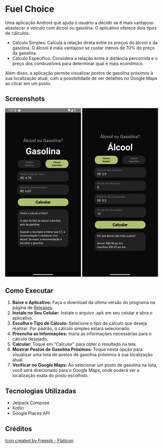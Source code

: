 # Fuel Choice

Uma aplicação Android que ajuda o usuário a decidir se é mais vantajoso abastecer o veículo com álcool ou gasolina. O aplicativo oferece dois tipos de cálculos:
- Cálculo Simples: Calcula a relação direta entre os preços do álcool e da gasolina. O álcool é mais vantajoso se custar menos de 70% do preço da gasolina.
- Cálculo Específico: Considera a relação entre a distância percorrida e o preço dos combustíveis para determinar qual é mais econômico.

Além disso, a aplicação permite visualizar postos de gasolina próximos à sua localização atual, com a possibilidade de ver detalhes no Google Maps ao clicar em um posto.

## Screenshots
<p>
<img src=https://github.com/arthur-cristo-silva/FuelChoice/blob/main/app/src/main/res/screenshot.png width=49% alt="Cálculo Simples">
<img src=https://github.com/arthur-cristo-silva/FuelChoice/blob/main/app/src/main/res/screenshot2.png width=49% alt="Cálculo Espécifico">
</p>

## Como Executar
1. **Baixe o Aplicativo:** Faça o download da última versão do programa na página de [Releases](https://github.com/arthur-cristo-silva/FuelChoice/releases/latest).
2. **Instale no Seu Celular:** Instale o arquivo .apk em seu celular e abra o aplicativo.
3. **Escolha o Tipo de Cálculo:** Selecione o tipo de cálculo que deseja realizar. Por padrão, o cálculo simples estará selecionado.
4. **Preencha as Informações:** Insira as informações necessárias para o cálculo desejado.
5. **Calcular:** Toque em "Calcular" para obter o resultado na tela.
6. **Mostrar Postos de Gasolina Próximos:** Toque nesta opção para visualizar uma lista de postos de gasolina próximos à sua localização atual.
7. **Verificar no Google Maps:** Ao selecionar um posto de gasolina na lista, você será direcionado para o Google Maps, onde poderá ver a localização exata do posto escolhido.

## Tecnologias Utilizadas
- Jetpack Compose
- Kotlin
- Google Places API

## Créditos
<a href="https://www.flaticon.com/free-icons/gasoline" title="gasoline icons">Icon created by Freepik - Flaticon</a>